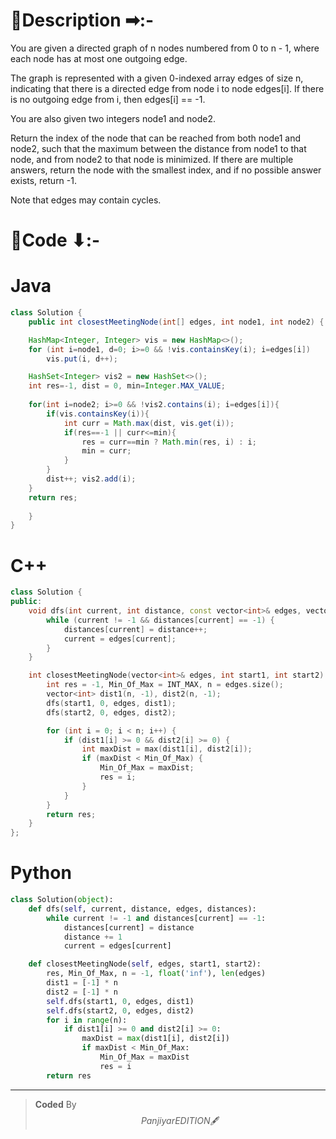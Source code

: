 # 📍Description ➡:-
<!-- Describe your first thoughts on how to solve this problem. -->
You are given a directed graph of n nodes numbered from 0 to n - 1, where each node has at most one outgoing edge.

The graph is represented with a given 0-indexed array edges of size n, indicating that there is a directed edge from node i to node edges[i]. If there is no outgoing edge from i, then edges[i] == -1.

You are also given two integers node1 and node2.

Return the index of the node that can be reached from both node1 and node2, such that the maximum between the distance from node1 to that node, and from node2 to that node is minimized. If there are multiple answers, return the node with the smallest index, and if no possible answer exists, return -1.

Note that edges may contain cycles.

 


# 📝Code ⬇:-


# Java
```java []
class Solution {
    public int closestMeetingNode(int[] edges, int node1, int node2) {

    HashMap<Integer, Integer> vis = new HashMap<>();
    for (int i=node1, d=0; i>=0 && !vis.containsKey(i); i=edges[i])
        vis.put(i, d++);

    HashSet<Integer> vis2 = new HashSet<>();
    int res=-1, dist = 0, min=Integer.MAX_VALUE;
    
    for(int i=node2; i>=0 && !vis2.contains(i); i=edges[i]){
        if(vis.containsKey(i)){
            int curr = Math.max(dist, vis.get(i));
            if(res==-1 || curr<=min){
                res = curr==min ? Math.min(res, i) : i;
                min = curr;
            }
        }
        dist++; vis2.add(i);
    }
    return res;
   
    }
}

```

# C++
``` cpp []
class Solution {
public:
    void dfs(int current, int distance, const vector<int>& edges, vector<int>& distances) {
        while (current != -1 && distances[current] == -1) {
            distances[current] = distance++;
            current = edges[current];
        }
    }

    int closestMeetingNode(vector<int>& edges, int start1, int start2) {
        int res = -1, Min_Of_Max = INT_MAX, n = edges.size();
        vector<int> dist1(n, -1), dist2(n, -1);
        dfs(start1, 0, edges, dist1);
        dfs(start2, 0, edges, dist2);

        for (int i = 0; i < n; i++) {
            if (dist1[i] >= 0 && dist2[i] >= 0) {
                int maxDist = max(dist1[i], dist2[i]);
                if (maxDist < Min_Of_Max) {
                    Min_Of_Max = maxDist;
                    res = i;
                }
            }
        }
        return res;
    }
};
```

# Python
``` python []
class Solution(object):
    def dfs(self, current, distance, edges, distances):
        while current != -1 and distances[current] == -1:
            distances[current] = distance
            distance += 1
            current = edges[current]

    def closestMeetingNode(self, edges, start1, start2):
        res, Min_Of_Max, n = -1, float('inf'), len(edges)
        dist1 = [-1] * n
        dist2 = [-1] * n
        self.dfs(start1, 0, edges, dist1)
        self.dfs(start2, 0, edges, dist2)
        for i in range(n):
            if dist1[i] >= 0 and dist2[i] >= 0:
                maxDist = max(dist1[i], dist2[i])
                if maxDist < Min_Of_Max:
                    Min_Of_Max = maxDist
                    res = i
        return res    
```

---

>    **Coded** By $$Panjiyar EDITION 🖋  $$

               
